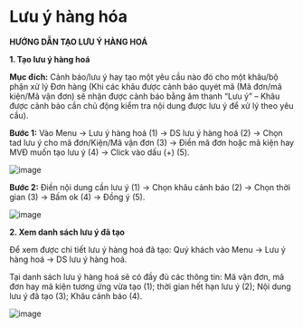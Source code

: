# Lưu ý hàng hóa

**HƯỚNG DẪN TẠO LƯU Ý HÀNG HOÁ**

**1. Tạo lưu ý hàng hoá**

**Mục đích:** Cảnh báo/lưu ý hay tạo một yêu cầu nào đó cho một khâu/bộ phận xử lý Đơn hàng \(Khi các khâu được cảnh báo quyét mã \(Mã đơn/mã kiện/Mã vận đơn\) sẽ nhận được cảnh báo bằng âm thanh “Lưu ý” – Khâu được cảnh báo cần chủ động kiểm tra nội dung được lưu ý để xử lý theo yêu cầu\).

**Bước 1:** Vào Menu -&gt; Lưu ý hàng hoá \(1\) -&gt; DS lưu ý hàng hoá \(2\) -&gt; Chọn tad lưu ý cho mã đơn/Kiện/Mã vận đơn \(3\) -&gt; Điền mã đơn hoặc mã kiện hay MVĐ muốn tạo lưu ý \(4\) -&gt; Click vào dấu \(+\) \(5\).

![image](https://user-images.githubusercontent.com/85599407/128456517-c5d0ad00-5e4b-4ee4-a58d-6cfce136fb5b.png)

**Bước 2:** Điền nội dung cần lưu ý \(1\) -&gt; Chọn khâu cảnh báo \(2\) -&gt; Chọn thời gian \(3\) -&gt; Bấm ok \(4\) -&gt; Đồng ý \(5\).

![image](https://user-images.githubusercontent.com/85599407/128456538-6a4491a8-2f02-4a88-bfa8-ebdb8af21f32.png)

**2. Xem danh sách lưu ý đã tạo**

Để xem được chi tiết lưu ý hàng hoá đã tạo: Quý khách vào Menu -&gt; Lưu ý hàng hoá -&gt; DS lưu ý hàng hoá.

Tại danh sách lưu ý hàng hoá sẽ có đầy đủ các thông tin: Mã vận đơn, mã đơn hay mã kiện tương ứng vừa tạo \(1\); thời gian hết hạn lưu ý \(2\); Nội dung lưu ý đã tạo \(3\); Khâu cảnh báo \(4\).

![image](https://user-images.githubusercontent.com/85599407/128456556-60f53989-3597-4978-8d4c-ba4f420e435f.png)

